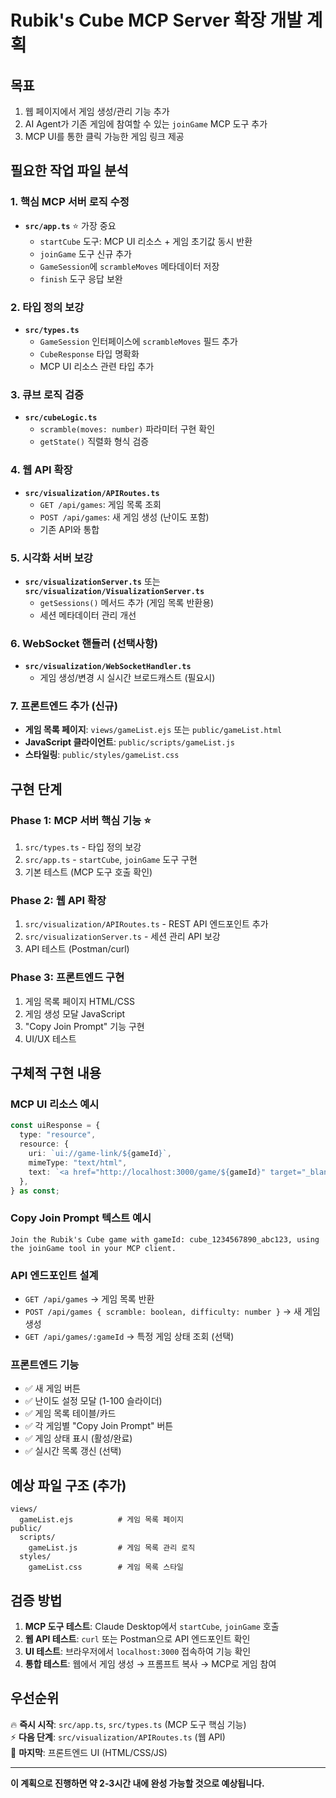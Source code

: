 # Rubik's Cube MCP Server 확장 개발 계획

## 목표

1. 웹 페이지에서 게임 생성/관리 기능 추가
2. AI Agent가 기존 게임에 참여할 수 있는 `joinGame` MCP 도구 추가
3. MCP UI를 통한 클릭 가능한 게임 링크 제공

## 필요한 작업 파일 분석

### 1. 핵심 MCP 서버 로직 수정

- **`src/app.ts`** ⭐ 가장 중요
  - `startCube` 도구: MCP UI 리소스 + 게임 초기값 동시 반환
  - `joinGame` 도구 신규 추가
  - `GameSession`에 `scrambleMoves` 메타데이터 저장
  - `finish` 도구 응답 보완

### 2. 타입 정의 보강

- **`src/types.ts`**
  - `GameSession` 인터페이스에 `scrambleMoves` 필드 추가
  - `CubeResponse` 타입 명확화
  - MCP UI 리소스 관련 타입 추가

### 3. 큐브 로직 검증

- **`src/cubeLogic.ts`**
  - `scramble(moves: number)` 파라미터 구현 확인
  - `getState()` 직렬화 형식 검증

### 4. 웹 API 확장

- **`src/visualization/APIRoutes.ts`**
  - `GET /api/games`: 게임 목록 조회
  - `POST /api/games`: 새 게임 생성 (난이도 포함)
  - 기존 API와 통합

### 5. 시각화 서버 보강

- **`src/visualizationServer.ts`** 또는 **`src/visualization/VisualizationServer.ts`**
  - `getSessions()` 메서드 추가 (게임 목록 반환용)
  - 세션 메타데이터 관리 개선

### 6. WebSocket 핸들러 (선택사항)

- **`src/visualization/WebSocketHandler.ts`**
  - 게임 생성/변경 시 실시간 브로드캐스트 (필요시)

### 7. 프론트엔드 추가 (신규)

- **게임 목록 페이지**: `views/gameList.ejs` 또는 `public/gameList.html`
- **JavaScript 클라이언트**: `public/scripts/gameList.js`
- **스타일링**: `public/styles/gameList.css`

## 구현 단계

### Phase 1: MCP 서버 핵심 기능 ⭐

1. `src/types.ts` - 타입 정의 보강
2. `src/app.ts` - `startCube`, `joinGame` 도구 구현
3. 기본 테스트 (MCP 도구 호출 확인)

### Phase 2: 웹 API 확장

1. `src/visualization/APIRoutes.ts` - REST API 엔드포인트 추가
2. `src/visualizationServer.ts` - 세션 관리 API 보강
3. API 테스트 (Postman/curl)

### Phase 3: 프론트엔드 구현

1. 게임 목록 페이지 HTML/CSS
2. 게임 생성 모달 JavaScript
3. "Copy Join Prompt" 기능 구현
4. UI/UX 테스트

## 구체적 구현 내용

### MCP UI 리소스 예시

```typescript
const uiResponse = {
  type: "resource",
  resource: {
    uri: `ui://game-link/${gameId}`,
    mimeType: "text/html",
    text: `<a href="http://localhost:3000/game/${gameId}" target="_blank">🎮 게임 시작하기</a>`,
  },
} as const;
```

### Copy Join Prompt 텍스트 예시

```
Join the Rubik's Cube game with gameId: cube_1234567890_abc123, using the joinGame tool in your MCP client.
```

### API 엔드포인트 설계

- `GET /api/games` → 게임 목록 반환
- `POST /api/games { scramble: boolean, difficulty: number }` → 새 게임 생성
- `GET /api/games/:gameId` → 특정 게임 상태 조회 (선택)

### 프론트엔드 기능

- ✅ 새 게임 버튼
- ✅ 난이도 설정 모달 (1-100 슬라이더)
- ✅ 게임 목록 테이블/카드
- ✅ 각 게임별 "Copy Join Prompt" 버튼
- ✅ 게임 상태 표시 (활성/완료)
- ✅ 실시간 목록 갱신 (선택)

## 예상 파일 구조 (추가)

```
views/
  gameList.ejs          # 게임 목록 페이지
public/
  scripts/
    gameList.js         # 게임 목록 관리 로직
  styles/
    gameList.css        # 게임 목록 스타일
```

## 검증 방법

1. **MCP 도구 테스트**: Claude Desktop에서 `startCube`, `joinGame` 호출
2. **웹 API 테스트**: `curl` 또는 Postman으로 API 엔드포인트 확인
3. **UI 테스트**: 브라우저에서 `localhost:3000` 접속하여 기능 확인
4. **통합 테스트**: 웹에서 게임 생성 → 프롬프트 복사 → MCP로 게임 참여

## 우선순위

🔥 **즉시 시작**: `src/app.ts`, `src/types.ts` (MCP 도구 핵심 기능)  
⚡ **다음 단계**: `src/visualization/APIRoutes.ts` (웹 API)  
🎨 **마지막**: 프론트엔드 UI (HTML/CSS/JS)

---

**이 계획으로 진행하면 약 2-3시간 내에 완성 가능할 것으로 예상됩니다.**
